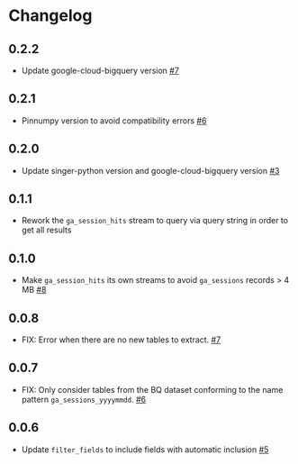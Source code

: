 # Changelog

## 0.2.2
  * Update google-cloud-bigquery version [#7](https://github.com/singer-io/tap-ga360/pull/7)

## 0.2.1
  * Pinnumpy version to avoid compatibility errors [#6](https://github.com/singer-io/tap-ga360/pull/6)

## 0.2.0
  * Update singer-python version and google-cloud-bigquery version [#3](https://github.com/singer-io/tap-ga360/pull/3)

## 0.1.1
  * Rework the `ga_session_hits` stream to query via query string in order to get all results

## 0.1.0
  * Make `ga_session_hits` its own streams to avoid `ga_sessions` records > 4 MB [#8](https://github.com/stitchdata/tap-ga360/pull/8)

## 0.0.8
  * FIX: Error when there are no new tables to extract. [#7](https://github.com/stitchdata/tap-ga360/pull/7)

## 0.0.7
  * FIX: Only consider tables from the BQ dataset conforming to the name pattern `ga_sessions_yyyymmdd`. [#6](https://github.com/stitchdata/tap-ga360/pull/6)

## 0.0.6
  * Update `filter_fields` to include fields with automatic inclusion [#5](https://github.com/stitchdata/tap-ga360/pull/5)
